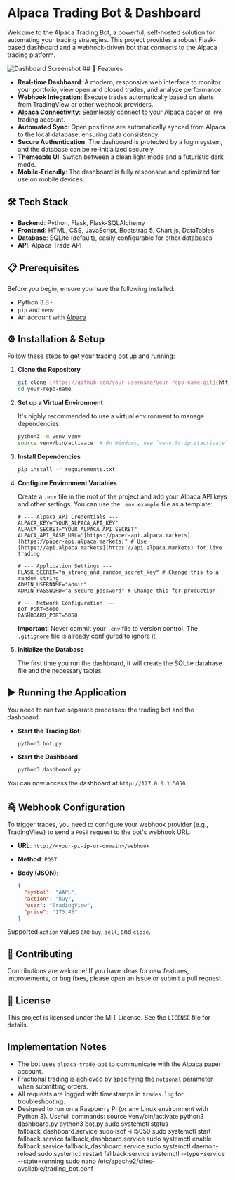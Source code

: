 # Alpaca Trading Bot & Dashboard

Welcome to the Alpaca Trading Bot, a powerful, self-hosted solution for automating your trading strategies. This project provides a robust Flask-based dashboard and a webhook-driven bot that connects to the Alpaca trading platform.

![Dashboard Screenshot](https://i.imgur.com/your-screenshot-url.png) ## 🚀 Features

- **Real-time Dashboard**: A modern, responsive web interface to monitor your portfolio, view open and closed trades, and analyze performance.
- **Webhook Integration**: Execute trades automatically based on alerts from TradingView or other webhook providers.
- **Alpaca Connectivity**: Seamlessly connect to your Alpaca paper or live trading account.
- **Automated Sync**: Open positions are automatically synced from Alpaca to the local database, ensuring data consistency.
- **Secure Authentication**: The dashboard is protected by a login system, and the database can be re-initialized securely.
- **Themeable UI**: Switch between a clean light mode and a futuristic dark mode.
- **Mobile-Friendly**: The dashboard is fully responsive and optimized for use on mobile devices.

## 🛠️ Tech Stack

- **Backend**: Python, Flask, Flask-SQLAlchemy
- **Frontend**: HTML, CSS, JavaScript, Bootstrap 5, Chart.js, DataTables
- **Database**: SQLite (default), easily configurable for other databases
- **API**: Alpaca Trade API

## 📋 Prerequisites

Before you begin, ensure you have the following installed:

- Python 3.8+
- `pip` and `venv`
- An account with [Alpaca](https://alpaca.markets/)

## ⚙️ Installation & Setup

Follow these steps to get your trading bot up and running:

1.  **Clone the Repository**

    ```bash
    git clone [https://github.com/your-username/your-repo-name.git](https://github.com/your-username/your-repo-name.git)
    cd your-repo-name
    ```

2.  **Set up a Virtual Environment**

    It's highly recommended to use a virtual environment to manage dependencies:

    ```bash
    python3 -m venv venv
    source venv/bin/activate  # On Windows, use `venv\Scripts\activate`
    ```

3.  **Install Dependencies**

    ```bash
    pip install -r requirements.txt
    ```

4.  **Configure Environment Variables**

    Create a `.env` file in the root of the project and add your Alpaca API keys and other settings. You can use the `.env.example` file as a template:

    ```
    # --- Alpaca API Credentials ---
    ALPACA_KEY="YOUR_ALPACA_API_KEY"
    ALPACA_SECRET="YOUR_ALPACA_API_SECRET"
    ALPACA_API_BASE_URL="[https://paper-api.alpaca.markets](https://paper-api.alpaca.markets)" # Use [https://api.alpaca.markets](https://api.alpaca.markets) for live trading

    # --- Application Settings ---
    FLASK_SECRET="a_strong_and_random_secret_key" # Change this to a random string
    ADMIN_USERNAME="admin"
    ADMIN_PASSWORD="a_secure_password" # Change this for production

    # --- Network Configuration ---
    BOT_PORT=5000
    DASHBOARD_PORT=5050
    ```

    **Important**: Never commit your `.env` file to version control. The `.gitignore` file is already configured to ignore it.

5.  **Initialize the Database**

    The first time you run the dashboard, it will create the SQLite database file and the necessary tables.

## ▶️ Running the Application

You need to run two separate processes: the trading bot and the dashboard.

-   **Start the Trading Bot**:

    ```bash
    python3 bot.py
    ```

-   **Start the Dashboard**:

    ```bash
    python3 dashboard.py
    ```

You can now access the dashboard at `http://127.0.0.1:5050`.

## 훅 Webhook Configuration

To trigger trades, you need to configure your webhook provider (e.g., TradingView) to send a `POST` request to the bot's webhook URL:

-   **URL**: `http://<your-pi-ip-or-domain>/webhook`
-   **Method**: `POST`
-   **Body (JSON)**:

    ```json
    {
      "symbol": "AAPL",
      "action": "buy",
      "user": "TradingView",
      "price": "173.45"
    }
    ```

Supported `action` values are `buy`, `sell`, and `close`.

## 🤝 Contributing

Contributions are welcome! If you have ideas for new features, improvements, or bug fixes, please open an issue or submit a pull request.

## 📄 License

This project is licensed under the MIT License. See the `LICENSE` file for details.

## Implementation Notes
* The bot uses `alpaca-trade-api` to communicate with the Alpaca paper account.
* Fractional trading is achieved by specifying the `notional` parameter when submitting orders.
* All requests are logged with timestamps in `trades.log` for troubleshooting.
* Designed to run on a Raspberry Pi (or any Linux environment with Python 3).
Usefull commands:
source venv/bin/activate
python3 dashboard.py
python3 bot.py
sudo systemctl status fallback_dashboard.service
sudo lsof -i :5050
sudo systemctl start  fallback.service fallback_dashboard.service
sudo systemctl enable fallback.service fallback_dashboard.service
sudo systemctl daemon-reload
sudo systemctl restart fallback.service 
systemctl --type=service --state=running
sudo nano /etc/apache2/sites-available/trading_bot.conf